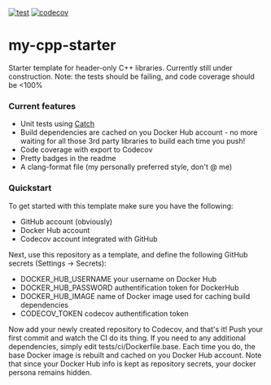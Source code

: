 [![test](https://github.com/kubagalecki/my-cpp-starter/workflows/test/badge.svg)](https://github.com/kubagalecki/my-cpp-starter/actions)
[![codecov](https://codecov.io/gh/kubagalecki/my-cpp-starter/branch/master/graph/badge.svg)](https://codecov.io/gh/kubagalecki/my-cpp-starter)

# my-cpp-starter
Starter template for header-only C++ libraries. Currently still under construction.
Note: the tests should be failing, and code coverage should be <100%

### Current features
- Unit tests using [Catch](https://github.com/catchorg/Catch2)
- Build dependencies are cached on you Docker Hub account - no more waiting for all those 3rd party libraries to build each time you push!
- Code coverage with export to Codecov
- Pretty badges in the readme
- A clang-format file (my personally preferred style, don't @ me)

### Quickstart
To get started with this template make sure you have the following:
- GitHub account (obviously)
- Docker Hub account
- Codecov account integrated with GitHub

Next, use this repository as a template, and define the following GitHub secrets (Settings -> Secrets):
- DOCKER_HUB_USERNAME your username on Docker Hub
- DOCKER_HUB_PASSWORD authentification token for DockerHub
- DOCKER_HUB_IMAGE    name of Docker image used for caching build dependencies
- CODECOV_TOKEN       codecov authentification token

Now add your newly created repository to Codecov, and that's it! Push your first commit and watch the CI do its thing. If you need to any additional dependencies, simply edit tests/ci/Dockerfile.base. Each time you do, the base Docker image is rebuilt and cached on you Docker Hub account. Note that since your Docker Hub info is kept as repository secrets, your docker persona remains hidden.

